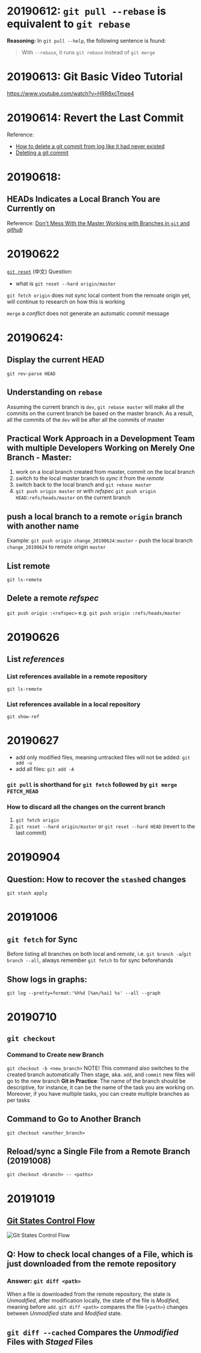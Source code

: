 # 20190612: `git pull --rebase` is equivalent to `git rebase`

**Reasoning:** In `git pull --help`, the following sentence is found:

> With `--rebase`, it runs `git rebase` instead of `git merge`

# 20190613: Git Basic Video Tutorial
https://www.youtube.com/watch?v=HRR8xcTmpe4

# 20190614: Revert the Last Commit

Reference: 
* [How to delete a git commit from log like it had never existed](https://stackoverflow.com/questions/8901542/how-to-delete-a-git-commit-from-log-like-it-had-never-existed)
* [Deleting a git commit](https://www.clock.co.uk/insight/deleting-a-git-commit)

# 20190618:
## HEADs Indicates a Local Branch You are Currently on

Reference: [Don't Mess With the Master Working with Branches in `git` and *github*](https://thenewstack.io/dont-mess-with-the-master-working-with-branches-in-git-and-github/)

# 20190622
[`git reset`](https://www.youtube.com/watch?v=QEuqlpMOL9E&list=PLXO45tsB95cKysjmSNln65YoUt9lwEl7-&index=6) (中文)
Question:
* what is `git reset --hard origin/master`

`git fetch origin` does not sync local content from the remoate origin yet, will continue to research on how this is working

`merge` a *conflict* does not generate an automatic *commit* message

# 20190624: 
## Display the current HEAD
`git rev-parse HEAD`

## Understanding on `rebase`
Assuming the current branch is `dev`, `git rebase master` will make all the commits on the current branch be based on the master branch. As a result, all the commits of the `dev` will be after all the commits of master 

## **Practical Work Approach in a Development Team with multiple Developers Working on Merely One Branch - Master**: 
1. work on a local branch created from master, commit on the local branch
2. switch to the local master branch to *sync* it from the *remote*
3. switch back to the local branch and `git rebase master`
4. `git push origin master` or with *refspec* `git push origin HEAD:refs/heads/master` on the current branch

## push a local branch to a remote `origin` branch with another name
Example: `git push origin change_20190624:master` - push the local branch `change_20190624` to remote origin `master`

## List remote
`git ls-remote`

## Delete a remote *refspec* 
`git push origin :<refspec>` e.g. `git push origin :refs/heads/master`

# 20190626
## List *references*
### List references available in a remote repository
`git ls-remote`
### List references available in a local repository 
`git show-ref`

# 20190627
* add only modified files, meaning untracked files will not be added: `git add -u`
* add all files: `git add -A`

### `git pull` is shorthand for `git fetch` followed by `git merge FETCH_HEAD`

### How to discard all the changes on the current branch
1. `git fetch origin`
2. `git reset --hard origin/master` or `git reset --hard HEAD` (revert to the last commit)

# 20190904
## Question: How to recover the `stash`ed changes
`git stash apply`

# 20191006
## `git fetch` for Sync
Before listing all branches on both local and *remote*, i.e. `git branch -a`/`git branch --all`, always remember `git fetch` to for sync beforehands

## Show logs in graphs:
`git log --pretty=format:'%h%d [%an/%ai] %s' --all --graph`

# 20190710
## `git checkout`
### Command to Create new Branch
`git checkout -b <new_branch>`
NOTE! This command also switches to the created branch automatically
Then stage, aka. `add`, and `commit` new files will go to the new branch
**Git in Practice**: The name of the branch should be descriptive, for instance, it can be the name of the task you are working on. Moreover, if you have multiple tasks, you can create multiple branches as per tasks  
## Command to Go to Another Branch
`git checkout <another_branch>`
## Reload/sync a Single File from a Remote Branch (20191008)
`git checkout <branch> -- <paths>`

# 20191019
## [Git States Control Flow](https://git-scm.com/book/en/v2/Git-Basics-Recording-Changes-to-the-Repository)
![Git States Control Flow](https://git-scm.com/book/en/v2/images/lifecycle.png)
## Q: How to check local changes of a File, which is just downloaded from the remote repository 
### Answer: `git diff <path>`
When a file is downloaded from the remote repository, the state is *Unmodified*, after modification locally, the state of the file is *Modified*, meaning before `add`. `git diff <path>` compares the file (`<path>`) changes between *Unmodified* state and *Modified* state.
## `git diff --cached` Compares the *Unmodified* Files with *Staged* Files
